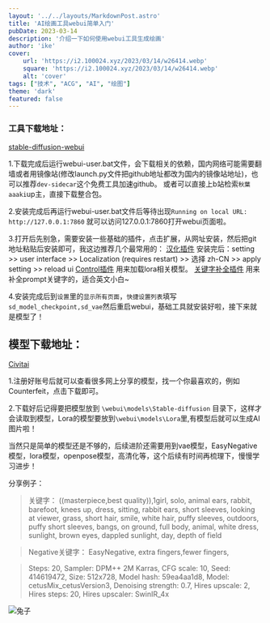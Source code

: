```yaml
---
layout: '../../layouts/MarkdownPost.astro'
title: 'AI绘画工具webui简单入门'
pubDate: 2023-03-14
description: '介绍一下如何使用webui工具生成绘画'
author: 'ike'
cover:
    url: 'https://i2.100024.xyz/2023/03/14/w26414.webp'
    square: 'https://i2.100024.xyz/2023/03/14/w26414.webp'
    alt: 'cover'
tags: ["技术", "ACG", "AI", "绘图"]
theme: 'dark'
featured: false
---
```


### 工具下载地址：
[stable-diffusion-webui](https://github.com/AUTOMATIC1111/stable-diffusion-webui)

1.下载完成后运行webui-user.bat文件，会下载相关的依赖，国内网络可能需要翻墙或者用镜像站(修改launch.py文件把github地址都改为国内的镜像站地址)，也可以推荐`dev-sidecar`这个免费工具加速github。
或者可以直接上b站检索`秋葉aaaki`up主，直接下载整合包。

2.安装完成后再运行webui-user.bat文件后等待出现`Running on local URL:  http://127.0.0.1:7860` 就可以访问127.0.0.1:7860打开webui页面啦。

3.打开后先别急，需要安装一些基础的插件，点击扩展，从网址安装，然后把git地址粘贴后安装即可，我这边推荐几个最常用的：
[汉化插件](https://github.com/dtlnor/stable-diffusion-webui-localization-zh_CN)  安装完后：setting >> user interface >> Localization (requires restart) >> 选择 zh-CN >> apply setting >> reload ui
[Control插件](https://github.com/Mikubill/sd-webui-controlnet.git)  用来加载lora相关模型。
[关键字补全插件](https://github.com/DominikDoom/a1111-sd-webui-tagcomplete)  用来补全prompt关键字的，适合英文小白~

4.安装完成后到`设置`里的`显示所有页面`，`快捷设置列表`填写`sd_model_checkpoint,sd_vae`然后重启webui，基础工具就安装好啦，接下来就是模型了！

## 模型下载地址：
[Civitai](https://civitai.com/)

1.注册好账号后就可以查看很多网上分享的模型，找一个你最喜欢的，例如Counterfeit，点击下载即可。

2.下载好后记得要把模型放到 `\webui\models\Stable-diffusion` 目录下，这样才会读取到模型，Lora的模型要放到`\webui\models\Lora`里,有模型后就可以生成AI图片啦！

当然只是简单的模型还是不够的，后续进阶还需要用到vae模型，EasyNegative模型，lora模型，openpose模型，高清化等，这个后续有时间再梳理下，慢慢学习进步！

分享例子：

>关键字：
((masterpiece,best quality)),1girl, solo, animal ears, rabbit, barefoot, knees up, dress, sitting, rabbit ears, short sleeves, looking at viewer, grass, short hair, smile, white hair, puffy sleeves, outdoors, puffy short sleeves, bangs, on ground, full body, animal, white dress, sunlight, brown eyes, dappled sunlight, day, depth of field

>Negative关键字：
EasyNegative, extra fingers,fewer fingers,

>Steps: 20, Sampler: DPM++ 2M Karras, CFG scale: 10, Seed: 414619472, Size: 512x728, Model hash: 59ea4aa1d8, Model: cetusMix_cetusVersion3, Denoising strength: 0.7, Hires upscale: 2, Hires steps: 20, Hires upscaler: SwinIR_4x

![兔子](https://i2.100024.xyz/2023/03/14/xskx4s.webp)
